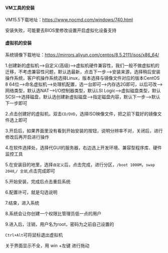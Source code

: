 #### VM工具的安装

VM15.5下载地址：https://www.nocmd.com/windows/740.html

安装失败，可能要去BIOS里修改设置开启虚拟化设备支持

#### 虚拟机的安装

系统镜像下载地址：https://mirrors.aliyun.com/centos/8.5.2111/isos/x86_64/

1.创建新的虚拟机⟶自定义(高级)⟶虚拟机硬件兼容性，我们一般不做虚拟机的迁移，不考虑兼容性问题，默认选最新，点击下一步⟶安装来源，选择稍后安装操作系统，客户机操作系统选择Linux，版本选择与镜像文件对应的版本CentOS 8 64位⟶命名虚拟机⟶处理机配置，选一台即可⟶内存选2G即可，以后可改⟶网络类型，默认选NAT⟶I/O控制器类型，默认LSI Logic⟶虚拟磁盘类型，默认SCSI⟶选择磁盘，默认选创建新虚拟磁盘⟶指定磁盘内容，默认下一步⟶默认下一步即可

2.点击创建好的虚拟机，双击`CD/DVD`，选择ISO映像文件，把之前下载好的镜像文件选上即可

3.开启后，如果界面里没有看到开始安装的按钮，说明分辨率不对，关闭后，进行修改后再开启进行操作

4.在软件选择处，选择代GUI的服务器，右边选上开发环境、兼容型程序库、硬件监控工具

5.在安装目的地里，选择`自定义`后，点击完成，进行分区，`/boot 1000M`，`swap 2048`,`/ 全部`,点击完成即可

5.开始安装，完成后点击重启系统

6.配置许可，就是勾选说明

7.结束，进入系统

8.系统会让你创建一个权限比管理员低一点的用户

9.进入后，注销，用户名为root，密码为之前自己设置的

`Ctrl+Alt`可将鼠标退出虚拟机

关于界面显示不全，用 win +左键 进行拖动